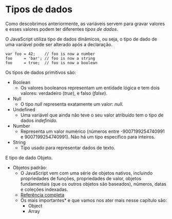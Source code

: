 # Tipos de dados

Como descobrimos anteriormente, as variáveis servem para gravar valores e esses valores podem ter diferentes *tipos de dados*.

O JavaScript utiliza tipo de dados dinâmicos, ou seja, o tipo de dado de uma variável pode ser alterado após a declaração.

```
var foo = 42;    // foo is now a number
foo     = 'bar'; // foo is now a string
foo     = true;  // foo is now a boolean
```

Os tipos de dados primitivos são:

- Boolean
  - Os valores booleanos representam um entidade lógica e tem dois valores: verdadeiro (*true*), e falso (*false*).
- Null
  - O tipo *null* representa exatamente um valor: *null*.
- Undefined
  - Uma variável que ainda não teve o seu valor atribuído tem o tipo de dados *indefinido*.
- Number
  - Representa um valor numérico (números entre -9007199254740991 e 9007199254740991). Não há um tipo específico para inteiros.
- String
  - Tipo usado para representar dados de texto.


E tipo de dado Objeto.

- Objetos padrão:
  - O JavaScript vem com uma série de objetos nativos, incluindo propriedades de funções, propriedades de valor, objetos fundamentais (que os outros objetos são baseados), números, datas e coleções indexadas.
  - [Referência completa](https://developer.mozilla.org/pt-BR/docs/Web/JavaScript/Reference/Global_Objects)
  - Os mais importantes* e que vamos nos ater mais nesse capítulo são:
    - Object
    - Array